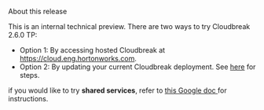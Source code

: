 <div class="danger">
    <p class="first admonition-title">About this release</p>
    <p>This is an internal technical preview. There are two ways to try Cloudbreak 2.6.0 TP:</p>
    <ul><li> Option 1: By accessing hosted Cloudbreak at <a href="https://cloud.eng.hortonworks.com" target="_blank">https://cloud.eng.hortonworks.com</a>.</li> <li>Option 2: By updating your current Cloudbreak deployment. See <a href="https://wiki.hortonworks.com/display/EN/Updating+cbd+binary+manually" target="_blank">here</a> for steps.</li></ul>
    <p>if you would like to try <b>shared services</b>, refer to <a href="https://docs.google.com/document/d/1hST-nSd8BDnXQXc9ZRvpimpor_MRaY8jpZyMaNHaCRE/edit#heading=h.32ylkzt6gc1s" target="_blank">this Google doc </a> for instructions.</p>
</div>

